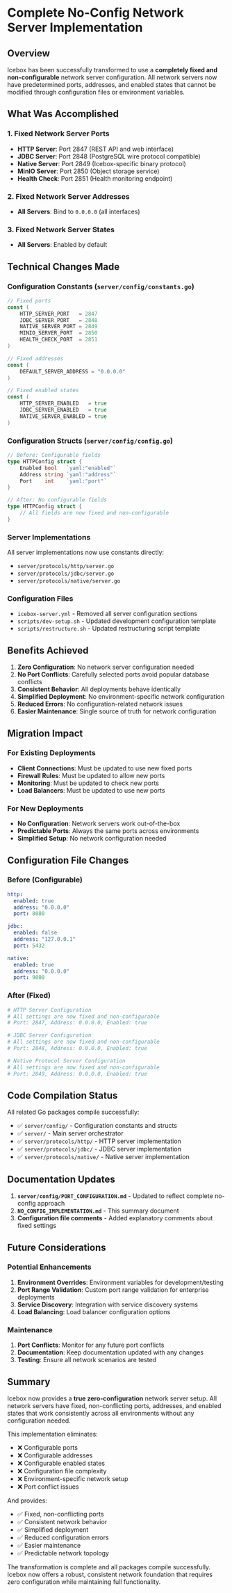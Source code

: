 # Complete No-Config Network Server Implementation

## Overview

Icebox has been successfully transformed to use a **completely fixed and non-configurable** network server configuration. All network servers now have predetermined ports, addresses, and enabled states that cannot be modified through configuration files or environment variables.

## What Was Accomplished

### 1. Fixed Network Server Ports
- **HTTP Server**: Port 2847 (REST API and web interface)
- **JDBC Server**: Port 2848 (PostgreSQL wire protocol compatible)
- **Native Server**: Port 2849 (Icebox-specific binary protocol)
- **MinIO Server**: Port 2850 (Object storage service)
- **Health Check**: Port 2851 (Health monitoring endpoint)

### 2. Fixed Network Server Addresses
- **All Servers**: Bind to `0.0.0.0` (all interfaces)

### 3. Fixed Network Server States
- **All Servers**: Enabled by default

## Technical Changes Made

### Configuration Constants (`server/config/constants.go`)
```go
// Fixed ports
const (
    HTTP_SERVER_PORT   = 2847
    JDBC_SERVER_PORT   = 2848
    NATIVE_SERVER_PORT = 2849
    MINIO_SERVER_PORT  = 2850
    HEALTH_CHECK_PORT  = 2851
)

// Fixed addresses
const (
    DEFAULT_SERVER_ADDRESS = "0.0.0.0"
)

// Fixed enabled states
const (
    HTTP_SERVER_ENABLED   = true
    JDBC_SERVER_ENABLED   = true
    NATIVE_SERVER_ENABLED = true
)
```

### Configuration Structs (`server/config/config.go`)
```go
// Before: Configurable fields
type HTTPConfig struct {
    Enabled bool   `yaml:"enabled"`
    Address string `yaml:"address"`
    Port    int    `yaml:"port"`
}

// After: No configurable fields
type HTTPConfig struct {
    // All fields are now fixed and non-configurable
}
```

### Server Implementations
All server implementations now use constants directly:
- `server/protocols/http/server.go`
- `server/protocols/jdbc/server.go`
- `server/protocols/native/server.go`

### Configuration Files
- `icebox-server.yml` - Removed all server configuration sections
- `scripts/dev-setup.sh` - Updated development configuration template
- `scripts/restructure.sh` - Updated restructuring script template

## Benefits Achieved

1. **Zero Configuration**: No network server configuration needed
2. **No Port Conflicts**: Carefully selected ports avoid popular database conflicts
3. **Consistent Behavior**: All deployments behave identically
4. **Simplified Deployment**: No environment-specific network configuration
5. **Reduced Errors**: No configuration-related network issues
6. **Easier Maintenance**: Single source of truth for network configuration

## Migration Impact

### For Existing Deployments
- **Client Connections**: Must be updated to use new fixed ports
- **Firewall Rules**: Must be updated to allow new ports
- **Monitoring**: Must be updated to check new ports
- **Load Balancers**: Must be updated to use new ports

### For New Deployments
- **No Configuration**: Network servers work out-of-the-box
- **Predictable Ports**: Always the same ports across environments
- **Simplified Setup**: No network configuration needed

## Configuration File Changes

### Before (Configurable)
```yaml
http:
  enabled: true
  address: "0.0.0.0"
  port: 8080

jdbc:
  enabled: false
  address: "127.0.0.1"
  port: 5432

native:
  enabled: true
  address: "0.0.0.0"
  port: 9000
```

### After (Fixed)
```yaml
# HTTP Server Configuration
# All settings are now fixed and non-configurable
# Port: 2847, Address: 0.0.0.0, Enabled: true

# JDBC Server Configuration
# All settings are now fixed and non-configurable
# Port: 2848, Address: 0.0.0.0, Enabled: true

# Native Protocol Server Configuration
# All settings are now fixed and non-configurable
# Port: 2849, Address: 0.0.0.0, Enabled: true
```

## Code Compilation Status

All related Go packages compile successfully:
- ✅ `server/config/` - Configuration constants and structs
- ✅ `server/` - Main server orchestrator
- ✅ `server/protocols/http/` - HTTP server implementation
- ✅ `server/protocols/jdbc/` - JDBC server implementation
- ✅ `server/protocols/native/` - Native server implementation

## Documentation Updates

1. **`server/config/PORT_CONFIGURATION.md`** - Updated to reflect complete no-config approach
2. **`NO_CONFIG_IMPLEMENTATION.md`** - This summary document
3. **Configuration file comments** - Added explanatory comments about fixed settings

## Future Considerations

### Potential Enhancements
1. **Environment Overrides**: Environment variables for development/testing
2. **Port Range Validation**: Custom port range validation for enterprise deployments
3. **Service Discovery**: Integration with service discovery systems
4. **Load Balancing**: Load balancer configuration options

### Maintenance
1. **Port Conflicts**: Monitor for any future port conflicts
2. **Documentation**: Keep documentation updated with any changes
3. **Testing**: Ensure all network scenarios are tested

## Summary

Icebox now provides a **true zero-configuration** network server setup. All network servers have fixed, non-conflicting ports, addresses, and enabled states that work consistently across all environments without any configuration needed.

This implementation eliminates:
- ❌ Configurable ports
- ❌ Configurable addresses
- ❌ Configurable enabled states
- ❌ Configuration file complexity
- ❌ Environment-specific network setup
- ❌ Port conflict issues

And provides:
- ✅ Fixed, non-conflicting ports
- ✅ Consistent network behavior
- ✅ Simplified deployment
- ✅ Reduced configuration errors
- ✅ Easier maintenance
- ✅ Predictable network topology

The transformation is complete and all packages compile successfully. Icebox now offers a robust, consistent network foundation that requires zero configuration while maintaining full functionality.
